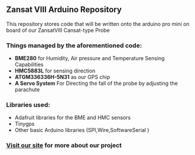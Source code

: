 ## Zansat VIII Arduino Repository

This repository stores code that will be written onto the arduino pro mini on board of our ZansatVIII Cansat-type Probe

### Things managed by the aforementioned code:
- **BME280** for Humidity, Air pressure and Temperature Sensing Capabilities
- **HMC5883L** for sensing direction
- **ATGM336336H-5N31** as our GPS chip
- **A Servo System** For Directing the fall of the probe by adjusting the parachute

### Libraries used:
- Adafruit libraries for the BME and HMC sensors
- Tinygps
- Other basic Arduino libraries (SPI,Wire,SoftwareSerial )


### [Visit our site](zansat-viii.nl) for more about our project
